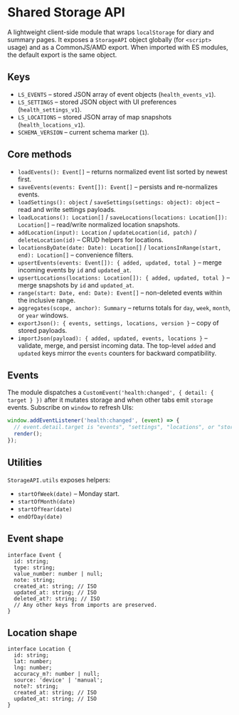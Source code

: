 # Shared Storage API

A lightweight client-side module that wraps `localStorage` for diary and summary pages. It exposes a `StorageAPI` object globally (for `<script>` usage) and as a CommonJS/AMD export. When imported with ES modules, the default export is the same object.

## Keys

- `LS_EVENTS` – stored JSON array of event objects (`health_events_v1`).
- `LS_SETTINGS` – stored JSON object with UI preferences (`health_settings_v1`).
- `LS_LOCATIONS` – stored JSON array of map snapshots (`health_locations_v1`).
- `SCHEMA_VERSION` – current schema marker (`1`).

## Core methods

- `loadEvents(): Event[]` – returns normalized event list sorted by newest first.
- `saveEvents(events: Event[]): Event[]` – persists and re-normalizes events.
- `loadSettings(): object` / `saveSettings(settings: object): object` – read and write settings payloads.
- `loadLocations(): Location[]` / `saveLocations(locations: Location[]): Location[]` – read/write normalized location snapshots.
- `addLocation(input): Location` / `updateLocation(id, patch)` / `deleteLocation(id)` – CRUD helpers for locations.
- `locationsByDate(date: Date): Location[]` / `locationsInRange(start, end): Location[]` – convenience filters.
- `upsertEvents(events: Event[]): { added, updated, total }` – merge incoming events by `id` and `updated_at`.
- `upsertLocations(locations: Location[]): { added, updated, total }` – merge snapshots by `id` and `updated_at`.
- `range(start: Date, end: Date): Event[]` – non-deleted events within the inclusive range.
- `aggregates(scope, anchor): Summary` – returns totals for `day`, `week`, `month`, or `year` windows.
- `exportJson(): { events, settings, locations, version }` – copy of stored payloads.
- `importJson(payload): { added, updated, events, locations }` – validate, merge, and persist incoming data. The top-level `added`
  and `updated` keys mirror the `events` counters for backward compatibility.

## Events

The module dispatches a `CustomEvent('health:changed', { detail: { target } })` after it mutates storage and when other tabs emit `storage` events. Subscribe on `window` to refresh UIs:

```js
window.addEventListener('health:changed', (event) => {
  // event.detail.target is "events", "settings", "locations", or "storage"
  render();
});
```

## Utilities

`StorageAPI.utils` exposes helpers:

- `startOfWeek(date)` – Monday start.
- `startOfMonth(date)`
- `startOfYear(date)`
- `endOfDay(date)`

## Event shape

```
interface Event {
  id: string;
  type: string;
  value_number: number | null;
  note: string;
  created_at: string; // ISO
  updated_at: string; // ISO
  deleted_at?: string; // ISO
  // Any other keys from imports are preserved.
}
```

## Location shape

```
interface Location {
  id: string;
  lat: number;
  lng: number;
  accuracy_m?: number | null;
  source: 'device' | 'manual';
  note?: string;
  created_at: string; // ISO
  updated_at: string; // ISO
}
```


